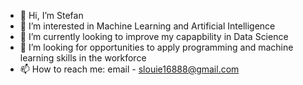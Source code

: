 - 👋 Hi, I’m Stefan
- 👀 I’m interested in Machine Learning and Artificial Intelligence
- 🌱 I’m currently looking to improve my capapbility in Data Science
- 💞️ I’m looking for opportunities to apply programming and machine learning skills in the workforce
- 📫 How to reach me: email - slouie16888@gmail.com

<!---
slouie88/slouie88 is a ✨ special ✨ repository because its `README.md` (this file) appears on your GitHub profile.
You can click the Preview link to take a look at your changes.
--->

